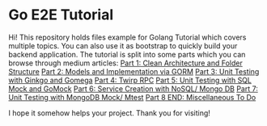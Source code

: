# Go E2E Tutorial

Hi! This repository holds files example for Golang Tutorial which covers multiple topics. You can also use it as bootstrap to quickly build your backend application. The tutorial is split into some parts which you can browse through medium articles:
[Part 1: Clean Architecture and Folder Structure](https://hariesef.medium.com/go-e2e-tutorial-part-1-clean-architecture-and-folder-structure-4ae6c486867c)
[Part 2: Models and Implementation via GORM](https://hariesef.medium.com/go-e2e-tutorial-part-2-models-and-implementation-via-gorm-19ac6f9104e6)
[Part 3: Unit Testing with Ginkgo and Gomega](https://hariesef.medium.com/go-e2e-tutorial-part-3-unit-testing-with-ginkgo-and-gomega-for-gorm-implementation-sqlite-473b5bb0a625)
[Part 4: Twirp RPC](https://hariesef.medium.com/go-e2e-tutorial-part-4-twirp-rpc-c7bd8eeae925)
[Part 5: Unit Testing with SQL Mock and GoMock](https://hariesef.medium.com/go-e2e-tutorial-part-5-unit-test-with-sql-mock-and-gomock-c53f4bf2d72f)
[Part 6: Service Creation with NoSQL/ Mongo DB](https://hariesef.medium.com/go-e2e-tutorial-part-6-service-creation-with-mongodb-d5422ac6c6ee)
[Part 7: Unit Testing with MongoDB Mock/ Mtest](https://hariesef.medium.com/go-e2e-tutorial-part-7-unit-testing-with-mongodb-mock-mtest-e32511961925)
[Part 8 END: Miscellaneous To Do](https://hariesef.medium.com/go-e2e-tutorial-part-8-end-miscellaneous-to-do-1a42d5065bb1)

I hope it somehow helps your project. Thank you for visiting!